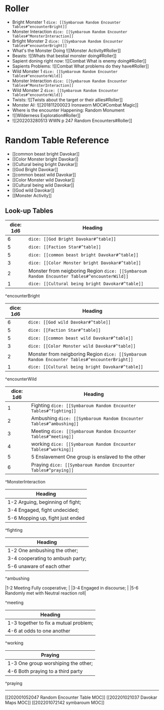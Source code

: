 # Roller
- Bright Monster 1 `dice: [[Symbaroum Random Encounter Tables#^encounterBright]]`
- Monster Interaction `dice: [[Symbaroum Random Encounter Tables#^MonsterInteraction]]`
- Brtight Monster 2 `dice: [[Symbaroum Random Encounter Tables#^encounterBright]]`
- What's the Monster Doing ![[Monster Activity#Roller]]
- Beasts:  ![[Whats that bestial monster doing#Roller]]
- Sapient doning right now:  ![[Combat What is enemy doing#Roller]]
- Sapients Problems:  ![[Combat What problems do they have#Roller]]
- Wild Monster 1  `dice: [[Symbaroum Random Encounter Tables#^encounterWild]]`
- Monster Interaction `dice: [[Symbaroum Random Encounter Tables#^MonsterInteraction]]`
- Wild Monster 2 `dice: [[Symbaroum Random Encounter Tables#^encounterWild]]`
- Twists:  ![[Twists about the target or their allies#Roller]]
- Monster AI: ![[201811200023 Ironsworn MOC#Combat Magic]]
- Where is the encounter Happening: Random Monument
- ![[Wilderness Exploration#Roller]]
- ![[202203280513 WWN p 247 Random Encounters#Roller]]
# Random Table Reference
-  [[common beast bright Davokar]]
-  [[Color Monster bright Davokar]]
-  [[Cultural being bright Davokar]]
-  [[God Bright Davokar]]
-  [[common beast wild Davokar]]
-  [[Color Monster wild Davokar]]
-  [[Cultural being wild Davokar]]
-  [[God wild Davokar]]
- [[Monster Activity]]
## Look-up Tables
| dice: 1d6 | Heading                                                                                     |
| --------- | ------------------------------------------------------------------------------------------- |
| 6         | `dice: [[God Bright Davokar#^table]]`                                                       |
| 5         | `dice: [[Faction Star#^table]]`                                                             |
| 5         | `dice: [[common beast bright Davokar#^table]]`                                              |
| 3         | `dice: [[Color Monster bright Davokar#^table]]`                                             |
| 2         | Monster from neigboring Region `dice: [[Symbaroum Random Encounter Tables#^encounterWild]]` |
| 1         | `dice: [[Cultural being bright Davokar#^table]]`                                            |

^encounterBright

| dice: 1d6 | Heading                                                                                       |
| --------- | --------------------------------------------------------------------------------------------- |
| 6         | `dice: [[God wild Davokar#^table]]`                                                           |
| 5         | `dice: [[Faction Star#^table]]`                                                               |
| 5         | `dice: [[common beast wild Davokar#^table]]`                                                  |
| 3         | `dice: [[Color Monster wild Davokar#^table]]`                                                 |
| 2         | Monster from neigboring Region `dice: [[Symbaroum Random Encounter Tables#^encounterBright]]` |
| 1         | `dice: [[Cultural being bright Davokar#^table]]`                                              |

^encounterWild


| dice: 1d6 | Heading                                                  |
| --------- | -------------------------------------------------------- |
| 1         | Fighting `dice: [[Symbaroum Random Encounter Tables#^fighting]]`  |
| 2         | Ambushing `dice: [[Symbaroum Random Encounter Tables#^ambushing]]` |
| 3         | Meeting `dice: [[Symbaroum Random Encounter Tables#^meeting]]`   |
| 4         | working `dice: [[Symbaroum Random Encounter Tables#^working]]`   |
| 5         | 5 Enslavement One group is enslaved to the other         |
| 6         | Praying `dice: [[Symbaroum Random Encounter Tables#^praying]]`   |

^MonsterInteraction




| Heading                          |
| -------------------------------- |
| 1-2 Arguing, beginning of fight; |
| 3-4 Engaged, fight undecided;    |
| 5-6 Mopping up, fight just ended |

^fighting


| Heading                          |
| -------------------------------- |
| 1-2 One ambushing the other;     |
| 3-4 cooperating to ambush party; |
| 5-6 unaware of each other        |

^ambushing

|1-2 Meeting Fully cooperative; |
|3-4 Engaged in discourse; |
|5-6 Randomly met with Neutral reaction roll|

^meeting

| Heading                              |
| ------------------------------------ |
| 1-3 together to fix a mutual problem; |
| 4-6 at odds to one another           |

^working

| Praying                             |
| ----------------------------------- |
| 1-3 One group worshiping the other; |
| 4-6 Both praying to a third party   |

^praying




---
[[202001052047 Random Encounter Table MOC]]
[[202201021037 Davokar Maps MOC]]
[[202201072142 symbaroum MOC]]
